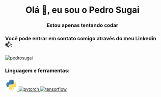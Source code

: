 <h1 align="center">Olá 👋, eu sou o Pedro Sugai</h1>
<h3 align="center">Estou apenas tentando codar</h3>



<h3 align="left">Você pode entrar em contato comigo através do meu Linkedin📫:</h3>
<p align="left">
<a href="https://linkedin.com/in/pedrosugai" target="blank"><img align="center" src="https://cdn.jsdelivr.net/npm/simple-icons@3.0.1/icons/linkedin.svg" alt="pedrosugai" height="30" width="40" /></a>
</p>

<h3 align="left">Linguagem e ferramentas:</h3>
<p align="left"> <a href="https://www.python.org" target="_blank"> <img src="https://raw.githubusercontent.com/devicons/devicon/master/icons/python/python-original.svg" alt="python" width="40" height="40"/> </a> <a href="https://pytorch.org/" target="_blank"> <img src="https://www.vectorlogo.zone/logos/pytorch/pytorch-icon.svg" alt="pytorch" width="40" height="40"/> </a> <a href="https://www.tensorflow.org" target="_blank"> <img src="https://www.vectorlogo.zone/logos/tensorflow/tensorflow-icon.svg" alt="tensorflow" width="40" height="40"/> </a> </p>
